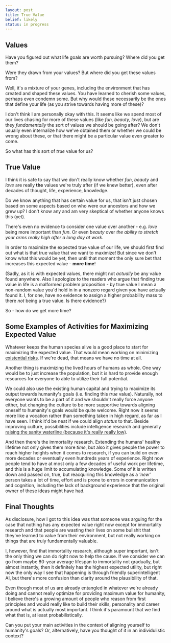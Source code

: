 ```yaml
---
layout: post
title: True Value
belief: likely
status: in progress
---
```


## Values

Have you figured out what life goals are worth pursuing? Where did you get them? 

Were they drawn from your values? But where did you get these values from?

Well, it's a mixture of your genes, including the environment that has created and shaped these values. You have learned to cherish some values, perhaps even condemn some. But why would these necessarily be the ones that define your life (as you strive towards having more of these)?

I don't think I am personally okay with this. It seems like we spend most of our lives chasing for more of these values (like _fun, beauty, love_), but are they _fundamentally_ the sort of values we should be going after? We don't usually even internalize how we've obtained them or whether we could be wrong about these, or that there might be a particular value even greater to come.

So what has this sort of _true_ value for us?

## True Value

I think it is safe to say that we don't really know whether _fun_, _beauty_ and _love_ are really **the** values we're truly after (if we knew better), even after decades of thought, life, experience, knowledge.

Do we know anything that has certain value for us, that isn't just chosen based on some aspects based on who were our ancestors and how we grew up? I don't know any and am very skeptical of whether anyone knows this (yet).

There's even no evidence to consider one value over another - e.g. _love_ being more important than _fun_. Or even _beauty_ over _the ability to stretch your arms really high after a long day at work_.

In order to maximize the expected true value of our life, we should first find out what is that true value that we want to maximize! But since we don't know what this would be yet, then until that moment the only sure bet that increases this expected value - **more time**! 

(Sadly, as it is with expected values, there might not _actually_ be any value found anywhere. Also I apologize to the readers who argue that finding true value in life is a malformed problem proposition - by true value I mean a non-random value you'd hold in in a nonzero regard given you have actually found it. I, for one, have no evidence to assign a higher probability mass to there _not_ being a true value. Is there evidence?)

So - how do we get more time?

## Some Examples of Activities for Maximizing Expected Value

Whatever keeps the human species alive is a good place to start for maximizing the expected value. That would mean working on minimizing [existential risks](https://en.wikipedia.org/wiki/Global_catastrophic_risk). If we're dead, that means we have no time at all.

Another thing is maximizing the lived hours of humans as whole. One way would be to just increase the population, but it is hard to provide enough resources for everyone to able to utilize their full potential.

We could also use the existing human capital and trying to maximize its output towards humanity's goals (i.e. finding this _true_ value). Naturally, not everyone wants to be a part of it and we shouldn't really force anyone either, but changing the culture to be more supportive towards aligning oneself to humanity's goals would be quite welcome. Right now it seems more like a vocation rather than something taken in high regard, as far as I have seen. I think it'd be neat if we could align _status_ to that. Beside improving culture, possibilities include intelligence research and generally [raising the sanity waterline (because it's really really low)](http://lesswrong.com/lw/1e/raising_the_sanity_waterline/).

And then there's the immortality research. Extending the humans' healthy lifetime not only gives them more _time_, but also it gives people the power to reach higher heights when it comes to research, if you can build on even more decades or eventually even hundreds years of experience. Right now people tend to have at most only a few decades of useful work per lifetime, and this is a huge limit to accumulating knowledge. Some of it is written down and passed on, true, but reacquiring this knowledge as a _'new'_ person takes a lot of time, effort and is prone to errors in communication and cognition, including the lack of background experience that the original owner of these ideas might have had.

## Final Thoughts

As disclosure, how I got to this idea was that someone was arguing for the case that nothing has any expected value right now except for immortality research and that people are wasting their lives on some bullshit that they've learned to value from their environment, but not really working on things that are truly fundamentally valuable.

I, however, find that immortality research, although super important, isn't the only thing we can do right now to help the cause. If we consider we can go from maybe 80-year average lifespan to immortality not gradually, but almost instantly, then it definitely has the highest expected utility, but right now the only way I see that happening is through friendly superintelligent AI, but there's more confusion than clarity around the plausibility of that.

Even though most of us are already entangled in whatever we're already doing and cannot really optimize for providing maximum value for humanity, I believe there's a growing amount of people who reason from first principles and would really like to build their skills, personality and career around what is actually most important. I think it's paramount that we find what that is, at least probabilistically.

Can you put your main activities in the context of aligning yourself to humanity's goals? Or, alternatively, have you thought of it in an individulistic context?





